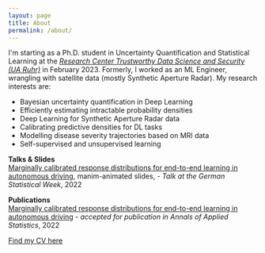 ```yaml
---
layout: page
title: About
permalink: /about/
---
```


I'm starting as a  Ph.D. student in Uncertainty Quantification and Statistical Learning at the *[Research Center Trustworthy Data Science and Security (UA Ruhr)](https://rc-trust.ai/)* in February 2023. Formerly, I worked as an ML Engineer, wrangling with satellite data (mostly Synthetic Aperture Radar).
My research interests are:
- Bayesian uncertainty quantification in Deep Learning
- Efficiently estimating intractable probability densities 
- Deep Learning for Synthetic Aperture Radar data
- Calibrating predictive densities for DL tasks
- Modelling disease severity trajectories based on MRI data
- Self-supervised and unsupervised learning

**Talks & Slides**<br>
[Marginally calibrated response distributions for end-to-end learning in autonomous driving](https://clarahoffmann.github.io/ete-presentation/), manim-animated slides, - *Talk at the German Statistical Week*, 2022

**Publications**<br>
[Marginally calibrated response distributions for end-to-end learning in autonomous driving](https://arxiv.org/abs/2110.01050) - *accepted for publication in Annals of Applied Statistics*, 2022

[Find my CV here](https://github.com/clarahoffmann/clarahoffmann/blob/gh-pages/CV_Clara_Hoffmann.pdf)
